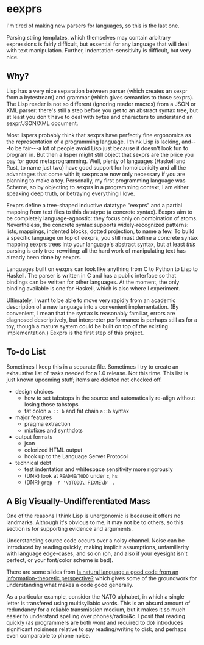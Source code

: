 # eexprs

I'm tired of making new parsers for languages, so this is the last one.

Parsing string templates, which themselves may contain arbitrary expressions is fairly difficult, but essential for any language that will deal with text manipulation.
Further, indentation-sensitivity is difficult, but very nice.

## Why?

Lisp has a very nice separation between parser (which creates an sexpr from a bytestream) and grammar (which gives semantics to those sexprs).
The Lisp reader is not so different (ignoring reader macros) from a JSON or XML parser: there's still a step before you get to an abstract syntax tree, but at least you don't have to deal with bytes and characters to understand an sexpr/JSON/XML document.

Most lispers probably think that sexprs have perfectly fine ergonomics as the representation of a programming language.
I think Lisp is lacking, and---to be fair---a lot of people avoid Lisp just because it doesn't look fun to program in.
But then a lisper might still object that sexprs are the price you pay for good metaprogramming.
Well, plenty of languages (Haskell and Rust, to name just two) have good support for homoiconicity and all the advantages that come with it; sexprs are now only necessary if you are planning to make a toy.
Personally, my first programming language was Scheme, so by objecting to sexprs in a programming context, I am either speaking deep truth, or betraying everything I love.

Eexprs define a tree-shaped inductive datatype "eexprs" and a partial mapping from text files to this datatype (a concrete syntax).
Eexprs aim to be completely language-agnostic: they focus only on combination of atoms.
Nevertheless, the concrete syntax supports widely-recognized patterns:
  lists, mappings, indented blocks, dotted projection, to name a few.
To build a specific language on top of eexprs, you still must define a concrete syntax mapping eexprs trees into your language's abstract syntax, but at least _this_ parsing is only tree-rewriting: all the hard work of manipulating text has already been done by eexprs.

Languages built on eexprs can look like anything from C to Python to Lisp to Haskell.
The parser is written in C and has a public interface so that bindings can be written for other languages.
At the moment, the only binding available is one for Haskell, which is also where I experiment.

Ultimately, I want to be able to move very rapidly from an academic description of a new language into a convenient implementation.
(By convenient, I mean that the syntax is reasonably familiar, errors are diagnosed descriptively, but interpreter performance is perhaps still as for a toy, though a mature system could be built on top of the existing implementation.)
Eexprs is the first step of this project.


## To-do List

Sometimes I keep this in a separate file.
Sometimes I try to create an exhaustive list of tasks needed for a 1.0 release.
Not this time.
This list is just known upcoming stuff; items are deleted not checked off.

  * design choices
    * how to set tabstops in the source and automatically re-align without losing those tabstops
    * fat colon `a :: b` and fat chain `a::b` syntax
  * major features
    * pragma extraction
    * mixfixes and synthdots
  * output formats
    * json
    * colorized HTML output
    * hook up to the Language Server Protocol
  * technical debt
    * test indentation and whitespace sensitivity more rigorously
    * (DNR) look at `README`/`TODO` under `c`, `hs`
    * (DNR) `grep -r '\bTODO\|FIXME\b' .`


## A Big Visually-Undifferentiated Mass

One of the reasons I think Lisp is unergonomic is because it offers no landmarks.
Although it's obvious to me, it may not be to others, so this section is for supporting evidence and arguments.

Understanding source code occurs over a noisy channel.
Noise can be introduced by reading quickly, making implicit assumptions, unfamiliarity with language edge-cases, and so on (oh, and also if your eyesight isn't perfect, or your font/color scheme is bad).

There are some slides from [Is natural language a good code from an information-theoretic perspective?](http://www.coli.uni-saarland.de/~vera/goodcode.pdf) which gives some of the groundwork for understanding what makes a code good generally.

As a particular example, consider the NATO alphabet, in which a single letter is transfered using multisyllabic words.
This is an absurd amount of redundancy for a reliable transmission medium, but it makes it so much easier to understand spelling over phones/radio/&c.
I posit that reading quickly (as programmers are both wont and required to do) introduces significant noisiness relative to say reading/writing to disk, and perhaps even comparable to phone noise.
